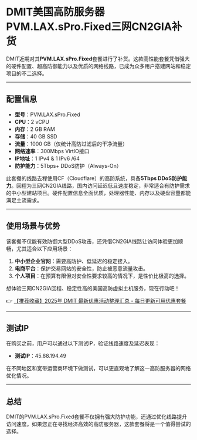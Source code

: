 # DMIT美国高防服务器PVM.LAX.sPro.Fixed三网CN2GIA补货

DMIT近期对其**PVM.LAX.sPro.Fixed**套餐进行了补货。这款高性能套餐凭借强大的硬件配置、超高防御能力以及优质的网络线路，已成为众多用户搭建网站和稳定项目的不二选择。

---

## 配置信息

- **型号**：PVM.LAX.sPro.Fixed  
- **CPU**：2 vCPU  
- **内存**：2 GB RAM  
- **存储**：40 GB SSD  
- **流量**：1000 GB（仅统计高防过滤后的干净流量）  
- **网络速率**：300Mbps VirtIO接口  
- **IP地址**：1 IPv4 & 1 IPv6 /64  
- **防护能力**：5Tbps+ DDoS防护（Always-On）

此套餐的线路去程使用CF（Cloudflare）的高防系统，具备**5Tbps DDoS防护能力**。回程为三网CN2GIA线路，国内访问延迟低且速度稳定，非常适合有防护需求的中小型建站项目。硬件配置信息全面优质，处理器性能、内存以及硬盘容量都能满足主流需求。

---

## 使用场景与优势

该套餐不仅能有效防御大型DDoS攻击，还凭借CN2GIA线路让访问体验更加顺畅，尤其适合以下应用场景：

1. **中小型企业官网**：需要高防护、低延迟的稳定接入。
2. **电商平台**：保护交易网站的安全性，防止被恶意流量攻击。
3. **个人项目**：在预算有限但对安全性要求较高的情况下，是性价比极高的选择。

想体验三网CN2GIA回程、稳定性高的美国高防虚拟主机服务，现在行动吧！

👉 [【推荐收藏】2025年 DMIT 最新优惠活动整理汇总 - 每日更新可用优惠套餐](https://bit.ly/dmit_coupon)

---

## 测试IP

在购买之前，用户可以通过以下测试IP，验证线路速度及延迟表现：

- **测试IP**：45.88.194.49

在不同地区和宽带运营商环境下做测试，可以更直观地了解这一高防服务器的网络优化情况。

---

## 总结

DMIT的PVM.LAX.sPro.Fixed套餐不仅拥有强大防护功能，还通过优化线路提升访问速度。如果您正在寻找经济高效的高防服务器，这款套餐将是一个值得尝试的选择。